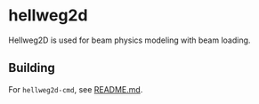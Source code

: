 # hellweg2d
Hellweg2D is used for beam physics modeling with beam loading.

## Building

For `hellweg2d-cmd`, see [README.md](hellweg2d-cmd/README.md).
